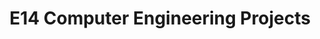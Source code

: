---
layout: project_batch
title: E14 Computer Engineering Projects
permalink: /2yp/e14
has_children: true
parent: Computer Engineering Projects
batch: e14
    
default_thumb_image: https://cepdnaclk.github.io/projects.ce.pdn.ac.lk/data/categories/2yp/thumbnail.jpg
description: This section contains projects conducted by the students after their second year. Usually, these projects are conducted by groups of 3 students, and followed by Agile principles.
---